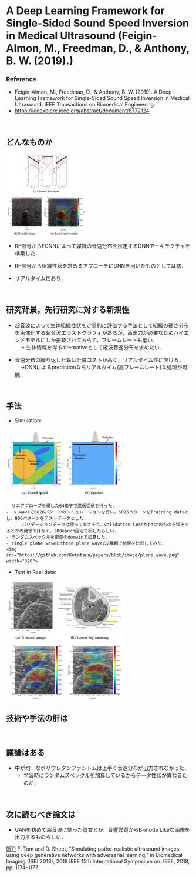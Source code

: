 # A Deep Learning Framework for Single-Sided Sound Speed Inversion in Medical Ultrasound (Feigin-Almon, M., Freedman, D., & Anthony, B. W. (2019).)
### Reference
- Feigin-Almon, M., Freedman, D., & Anthony, B. W. (2019).
A Deep Learning Framework for Single-Sided Sound Speed Inversion in Medical Ultrasound. IEEE Transactions on Biomedical Engineering.
- https://ieeexplore.ieee.org/abstract/document/8772124

<br />

## どんなものか
<img src="https://github.com/Kotatsun/papers/blob/image/ground_result.png" width="220">

- RF信号からFCNNによって媒質の音速分布を推定するDNNアーキテクチャを構築した．

- RF信号から組織性状を求めるアプローチにDNNを用いたものとしては初．

- リアルタイム性あり．
<br />

## 研究背景，先行研究に対する新規性
- 超音波によって生体組織性状を定量的に評価する手法として組織の硬さ分布を画像化する超音波エラストグラフィがあるが，高出力が必要なためハイエンドモデルにしか搭載されておらず，フレームレートも低い．  
	　→ 生体情報を得るalternativeとして縦波音速分布を求めたい．


- 音速分布の繰り返し計算は計算コストが高く，リアルタイム性に欠ける．  
	　→DNNによるpredictionならリアルタイム(高フレームレート)な処理が可能．
<br />

## 手法
- Simulation:

<img src="https://github.com/Kotatsun/papers/blob/image/medium_condition.png" width="320">

	- リニアプローブを模した64素子で送信受信を行った．
	-  k-waveで6826パターンのシミュレーションを行い，6026パターンをTraining dataとし，800パターンをテストデータとした．
		- バリデーションデータは使ってなさそう．validation Lossがbestのものを採用するとかの発想ではなく，200epoch固定で回したらしい．
	- ランダムスペックルを密度のdomainで加算した．  
	- single plane waveとthree plane waveの2種類で結果を比較してみた．
	<img src="https://github.com/Kotatsun/papers/blob/image/plane_wave.png" width="320">


- Test in Real data:
<img src="https://github.com/Kotatsun/papers/blob/image/Real_leg.png" width="320">
<br />

## 技術や手法の肝は



<br />

## 議論はある
- 中が均一なポリウレタンファントムは上手く音速分布が出力されなかった．
	- 学習時にランダムスペックルを加算しているからデータ性状が異なるためか．
<br />

## 次に読むべき論文は
- GANを初めて超音波に使った論文とか．音響媒質からB-mode Likeな画像を出力するものらしい．

[[57]](https://ieeexplore.ieee.org/stamp/stamp.jsp?arnumber=8363780) F. Tom and D. Sheet, “Simulating patho-realistic ultrasound images using deep generative networks with adversarial learning,” in Biomedical Imaging (ISBI 2018), 2018 IEEE 15th International Symposium on. IEEE, 2018, pp. 1174–1177.

